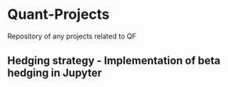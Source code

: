 # Quant-Projects

Repository of any projects related to QF

## Hedging strategy - Implementation of beta hedging in Jupyter
